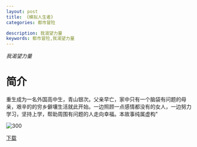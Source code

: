 ```yaml
---
layout: post
title: 《模拟人生者》
categories: 都市冒险

description: 我渴望力量
keywords: 都市冒险,我渴望力量
---
```

*我渴望力量*

# 简介
重生成为一名外国高中生，青山银次。父亲早亡，家中只有一个脑袋有问题的母亲，艰辛的的穷乡僻壤生活就此开始。一边照顾一点感情都没有的女人，一边努力学习，坚持上学，帮助周围有问题的人走向幸福。本故事纯属虚构"

![300](http://tvax3.sinaimg.cn/large/008dGP0Fgy1gu6l53ej5dj308c0b43z5.jpg)

[下载](https://public.by.files.1drv.com/y4msW7kAQTdNAlYqXZJMOJ67hVwD33pHxRE-Zoy5KndfsKrmmI8CmluiviGpTwE7ZyecjAefNAAEPnFAKV19Omrz8CGGzgC-RwIKiFP1YlGNFf1mL_c4c6m9X33zPdtpN-6H2rrn0pQ_EKIJg1AqK-kNk03xdN7rrLox181-LX0fQEbJZ7gCGbXX1Ugn-J66dWs0wnaNeicv8ckvxZy8d5RRSl6uJj3bRpF62VjzRoDY7jdkijdyEYEifcmd10PzyqA)
